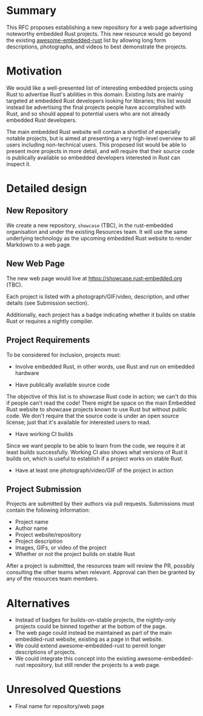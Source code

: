 # Summary
[summary]: #summary

This RFC proposes establishing a new repository for a web page advertising
noteworthy embedded Rust projects. This new resource would go beyond the
existing [awesome-embedded-rust] list by allowing long form
descriptions, photographs, and videos to best demonstrate the projects.

[awesome-embedded-rust]: https://github.com/rust-embedded/awesome-embedded-rust

# Motivation
[motivation]: #motivation

We would like a well-presented list of interesting embedded projects using Rust
to advertise Rust's abilities in this domain. Existing lists are mainly
targeted at embedded Rust developers looking for libraries; this list would
instead be advertising the final projects people have accomplished with Rust,
and so should appeal to potential users who are not already embedded Rust
developers.

The main embedded Rust website will contain a shortlist of especially notable
projects, but is aimed at presenting a very high-level overview to all users
including non-technical users. This proposed list would be able to present more
projects in more detail, and will require that their source code is publically
available so embedded developers interested in Rust can inspect it.

# Detailed design
[design]: #detailed-design

## New Repository

We create a new repository, `showcase` (TBC), in the
rust-embedded organisation and under the existing Resources team. It will use
the same underlying technology as the upcoming embedded Rust website to render
Markdown to a web page.

## New Web Page

The new web page would live at https://showcase.rust-embedded.org (TBC).

Each project is listed with a photograph/GIF/video, description, and other
details (see Submission section).

Additionally, each project has a badge indicating whether it builds on stable
Rust or requires a nightly compiler.

## Project Requirements

To be considered for inclusion, projects must:

* Involve embedded Rust, in other words, use Rust and run on embedded hardware

* Have publically available source code

The objective of this list is to showcase Rust code in action; we can't do this
if people can't read the code! There might be space on the main Embedded Rust
website to showcase projects known to use Rust but without public code. We
don't require that the source code is under an open source license; just that
it's available for interested users to read.

* Have working CI builds

Since we want people to be able to learn from the code, we require it at least
builds successfully. Working CI also shows what versions of Rust it builds on,
which is useful to establish if a project works on stable Rust.

* Have at least one photograph/video/GIF of the project in action

## Project Submission

Projects are submitted by their authors via pull requests. Submissions must
contain the following information:

* Project name
* Author name
* Project website/repository
* Project description
* Images, GIFs, or video of the project
* Whether or not the project builds on stable Rust

After a project is submitted, the resources team will review the PR, possibly
consulting the other teams when relevant. Approval can then be granted by any
of the resources team members.

# Alternatives

* Instead of badges for builds-on-stable projects, the nightly-only projects
  could be binned together at the bottom of the page.
* The web page could instead be maintained as part of the main embedded-rust
  website, existing as a page in that website.
* We could extend awesome-embedded-rust to permit longer descriptions of
  projects.
* We could integrate this concept into the existing awesome-embedded-rust
  repository, but still render the projects to a web page.

# Unresolved Questions
[unresolved]: #unresolved

* Final name for repository/web page
